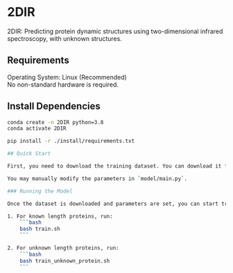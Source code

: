 # 2DIR

2DIR: Predicting protein dynamic structures using two-dimensional infrared spectroscopy, with unknown structures.

## Requirements
Operating System: Linux (Recommended)  
No non-standard hardware is required.

## Install Dependencies
```bash
conda create -n 2DIR python=3.8
conda activate 2DIR

pip install -r ./install/requirements.txt

## Quick Start

First, you need to download the training dataset. You can download it from [this link](https://github.com/ZhuLvs/2DIR/tree/main) and save it under the `data` directory. 

You may manually modify the parameters in `model/main.py`.

### Running the Model

Once the dataset is downloaded and parameters are set, you can start training the model:

1. For known length proteins, run:
    ```bash
    bash train.sh
    ```

2. For unknown length proteins, run:
    ```bash
    bash train_unknown_protein.sh
    ```
